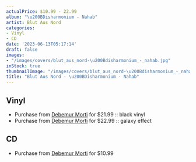 ```yaml
---
actualPrice: $10.99 - 22.99
album: "\u200BDisharmonium - Nahab"
artist: Blut Aus Nord
categories:
- Vinyl
- CD
date: '2023-06-13T05:17:14'
draft: false
images:
- "/images/covers/blut_aus_nord-\u200Bdisharmonium_-_nahab.jpg"
inStock: true
thumbnailImage: "/images/covers/blut_aus_nord-\u200Bdisharmonium_-_nahab-thumb.jpg"
title: "Blut Aus Nord - \u200BDisharmonium - Nahab"
---
```


## Vinyl
* Purchase from [Debemur Morti](https://debemurmorti.aisamerch.com/item/136633) for $21.99 :: black vinyl
* Purchase from [Debemur Morti](https://debemurmorti.aisamerch.com/item/136634) for $22.99 :: galaxy effect
## CD
* Purchase from [Debemur Morti](https://debemurmorti.aisamerch.com/item/137233) for $10.99
